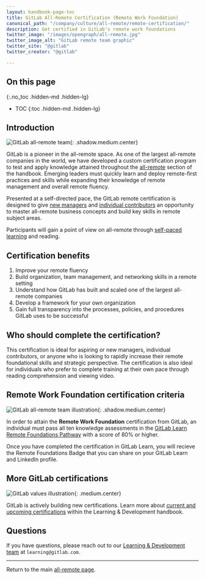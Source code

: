 ```yaml
---
layout: handbook-page-toc
title: GitLab All-Remote Certification (Remote Work Foundation)
canonical_path: "/company/culture/all-remote/remote-certification/"
description: Get certified in GitLab's remote work foundations
twitter_image: "/images/opengraph/all-remote.jpg"
twitter_image_alt: "GitLab remote team graphic"
twitter_site: "@gitlab"
twitter_creator: "@gitlab"

---
```


## On this page
{:.no_toc .hidden-md .hidden-lg}

- TOC
{:toc .hidden-md .hidden-lg}

## Introduction 

![GitLab all-remote team](/images/all-remote/GitLab-All-Remote-Zoom-Team-Tanuki.jpg){: .shadow.medium.center}

GitLab is a pioneer in the all-remote space. As one of the largest all-remote companies in the world, we have developed a custom certification program to test and apply knowledge attained throughout the [all-remote](/company/culture/all-remote/) section of the handbook. Emerging leaders must quickly learn and deploy remote-first practices and skills while expanding their knowledge of remote management and overall remote fluency. 

Presented at a self-directed pace, the GitLab remote certification is designed to give [new managers](/company/culture/all-remote/being-a-great-remote-manager/) and [individual contributors](/company/culture/all-remote/getting-started/) an opportunity to master all-remote business concepts and build key skills in remote subject areas. 

Participants will gain a point of view on all-remote through [self-paced learning](/company/culture/all-remote/self-service/) and reading. 

## Certification benefits

1. Improve your remote fluency
1. Build organization, team management, and networking skills in a remote setting
1. Understand how GitLab has built and scaled one of the largest all-remote companies
1. Develop a framework for your own organization
1. Gain full transparency into the processes, policies, and procedures GitLab uses to be successful

## Who should complete the certification?

This certification is ideal for aspiring or new managers, individual contributors, or anyone who is looking to rapidly increase their remote foundational skills and strategic perspective. The certification is also ideal for individuals who prefer to complete training at their own pace through reading comprehension and viewing video. 

## Remote Work Foundation certification criteria

![GitLab all-remote team illustration](/images/all-remote/gitlab-com-all-remote-1280x270.png){: .shadow.medium.center}

In order to attain the **Remote Work Foundation** certification from GitLab, an individual must pass all ten knowledge assessments in the [GitLab Learn Remote Foundations Pathway](https://gitlab.edcast.com/pathways/copy-of-remote-foundations-badge) with a score of 80% or higher.

Once you have completed the certification in GitLab Learn, you will recieve the Remote Foundations Badge that you can share on your GitLab Learn and LinkedIn profile.

## More GitLab certifications

![GitLab values illustration](/images/all-remote/gitlab-values-tanukis.jpg){: .medium.center}

GitLab is actively building new certifications. Learn more about [current and upcoming certifications](/handbook/people-group/learning-and-development/certifications/) within the Learning & Development handbook. 

## Questions

If you have questions, please reach out to our [Learning & Development team](/handbook/people-group/learning-and-development/) at `learning@gitlab.com`.

----

Return to the main [all-remote page](/company/culture/all-remote/).

